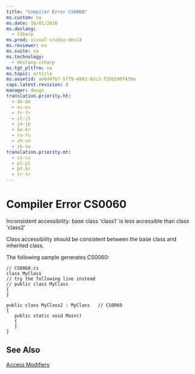 ```yaml
---
title: "Compiler Error CS0060"
ms.custom: na
ms.date: 10/01/2016
ms.devlang: 
  - CSharp
ms.prod: visual-studio-dev14
ms.reviewer: na
ms.suite: na
ms.technology: 
  - devlang-csharp
ms.tgt_pltfrm: na
ms.topic: article
ms.assetid: ae6d4fb7-5ff9-4883-82c3-f55b190f439a
caps.latest.revision: 8
manager: douge
translation.priority.ht: 
  - de-de
  - es-es
  - fr-fr
  - it-it
  - ja-jp
  - ko-kr
  - ru-ru
  - zh-cn
  - zh-tw
translation.priority.mt: 
  - cs-cz
  - pl-pl
  - pt-br
  - tr-tr
---
```

# Compiler Error CS0060
Inconsistent accessibility: base class 'class1' is less accessible than class 'class2'  
  
 Class accessibility should be consistent between the base class and inherited class.  
  
 The following sample generates CS0060:  
  
```  
// CS0060.cs  
class MyClass  
// try the following line instead  
// public class MyClass  
{  
}  
  
public class MyClass2 : MyClass   // CS0060  
{  
   public static void Main()  
   {  
   }  
}  
```  
  
## See Also  
 [Access Modifiers](../Topic/Access%20Modifiers%20\(C%23%20Programming%20Guide\).md)